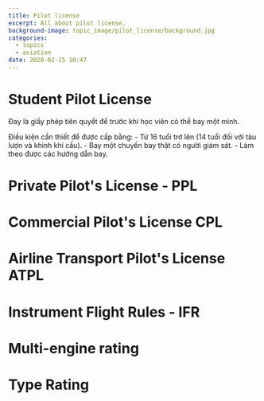 ```yaml
---
title: Pilot license
excerpt: All about pilot license.
background-image: topic_image/pilot_license/background.jpg
categories:
  - topics
  - aviation
date: 2020-02-15 10:47
---
```


# Student Pilot License

Đay là giấy phép tiên quyết để trước khi học viên có thể bay một mình.

Điều kiện cần thiết để được cấp bằng:
	- Từ 16 tuổi trở lên (14 tuổi đối với tàu lượn và khinh khí cầu).
	- Bay một chuyến bay thật có người giám sát.
	- Làm theo được các hướng dẫn bay.

# Private Pilot's License - PPL

# Commercial Pilot's License CPL

# Airline Transport Pilot's License ATPL

# Instrument Flight Rules - IFR

# Multi-engine rating

# Type Rating
